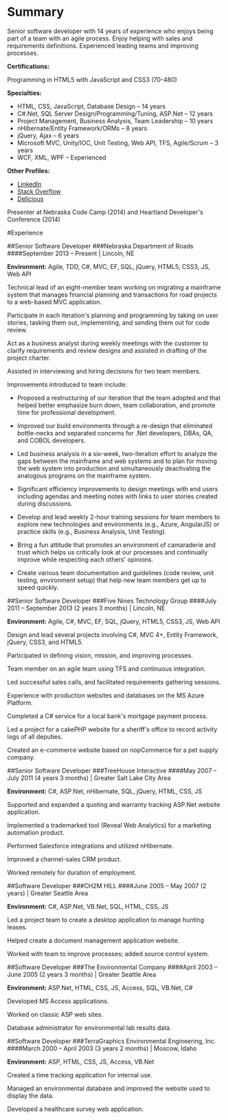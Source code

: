 # Summary

Senior software developer with 14 years of experience who enjoys being part of a team with an agile process. Enjoy helping with sales and requirements definitions. Experienced leading teams and improving processes.

**Certifications:**

Programming in HTML5 with JavaScript and CSS3 (70-480)

**Specialties:**

*	HTML, CSS, JavaScript, Database Design – 14 years
*	C#.Net, SQL Server Design/Programming/Tuning, ASP.Net – 12 years
*	Project Management, Business Analysis, Team Leadership – 10 years
*	nHibernate/Entity Framework/ORMs – 8 years
*	jQuery, Ajax – 6 years
*	Microsoft MVC, Unity/IOC, Unit Testing, Web API, TFS, Agile/Scrum – 3 years
*	WCF, XML, WPF – Experienced

**Other Profiles:**

*	[LinkedIn](http://www.linkedin.com/in/rustydivine/)
*	[Stack Overflow](http://stackoverflow.com/users/223887/rusty-divine)
*	[Delicious](https://delicious.com/osmyn)

Presenter at Nebraska Code Camp (2014) and Heartland Developer's Conference (2014)

#Experience

##Senior Software Developer
###Nebraska Department of Roads
####September 2013 – Present | Lincoln, NE

**Environment:** Agile, TDD, C#, MVC, EF, SQL, jQuery, HTML5, CSS3, JS, Web API

Technical lead of an eight-member team working on migrating a mainframe system that manages financial planning and transactions for road projects to a web-based MVC application.

Participate in each iteration's planning and programming by taking on user stories, tasking them out, implementing, and sending them out for code review. 

Act as a business analyst during weekly meetings with the customer to clarify requirements and review designs and assisted in drafting of the project charter.

Assisted in interviewing and hiring decisions for two team members.

Improvements introduced to team include:

- Proposed a restructuring of our iteration that the team adopted and that helped better emphasize burn down, team collaboration, and promote time for professional development.

- Improved our build environments through a re-design that eliminated bottle-necks and separated concerns for .Net developers, DBAs, QA, and COBOL developers.

- Led business analysis in a six-week, two-iteration effort to analyze the gaps between the mainframe and web systems and to plan for moving the web system into production and simultaneously deactivating the analogous programs on the mainframe system.

- Significant efficiency improvements to design meetings with end users including agendas and meeting notes with links to user stories created during discussions.

- Develop and lead weekly 2-hour training sessions for team members to explore new technologies and environments (e.g., Azure, AngularJS) or practice skills (e.g., Business Analysis, Unit Testing).

- Bring a fun attitude that promotes an environment of camaraderie and trust which helps us critically look at our processes and continually improve while respecting each others' opinions.

- Create various team documentation and guidelines (code review, unit testing, environment setup) that help new team members get up to speed quickly.

##Senior Software Developer
###Five Nines Technology Group
####July 2011 – September 2013 (2 years 3 months) | Lincoln, NE

**Environment:** Agile, C#, MVC, EF, SQL, jQuery, HTML5, CSS3, JS, Web API

Design and lead several projects involving C#, MVC 4+, Entity Framework, jQuery, CSS3, and HTML5.

Participated in defining vision, mission, and improving processes.

Team member on an agile team using TFS and continuous integration.

Led successful sales calls, and facilitated requirements gathering sessions. 

Experience with production websites and databases on the MS Azure Platform. 

Completed a C# service for a local bank's mortgage payment process.

Led a project for a cakePHP website for a sheriff's office to record activity logs of all deputies.

Created an e-commerce website based on nopCommerce for a pet supply company.

##Senior Software Developer
###TreeHouse Interactive
####May 2007 – July 2011 (4 years 3 months) | Greater Salt Lake City Area

**Environment:** C#, ASP.Net, nHibernate, SQL, jQuery, HTML, CSS, JS

Supported and expanded a quoting and warranty tracking ASP.Net website application.

Implemented a trademarked tool (Reveal Web Analytics) for a marketing automation product. 

Performed Salesforce integrations and utilized nHibernate.

Improved a channel-sales CRM product.

Worked remotely for duration of employment.

##Software Developer
###CH2M HILL
####June 2005 – May 2007 (2 years) | Greater Seattle Area

**Environment:** C#, ASP.Net, VB.Net, SQL, HTML, CSS, JS

Led a project team to create a desktop application to manage hunting leases. 

Helped create a document management application website.

Worked with team to improve processes; added source control system.

##Software Developer
###The Environmental Company
####April 2003 – June 2005 (2 years 3 months) | Greater Seattle Area

**Environment:** ASP.Net, HTML, CSS, JS, Access, SQL, VB.Net, C#

Developed MS Access applications. 

Worked on classic ASP web sites. 

Database administrator for environmental lab results data.

##Software Developer
###TerraGraphics Environmental Engineering, Inc.
####March 2000 – April 2003 (3 years 2 months) | Moscow, Idaho

**Environment:** ASP, HTML, CSS, JS, Access, VB.Net

Created a time tracking application for internal use. 

Managed an environmental database and improved the website used to display the data.

Developed a healthcare survey web application.
